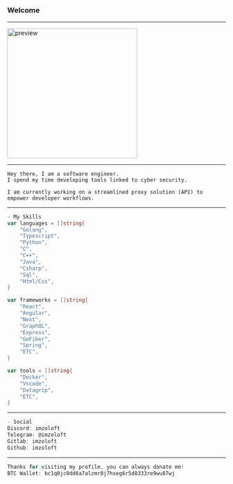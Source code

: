 ## <h3>Welcome</h3>

---

<p>
    <img src="https://media.tenor.com/z-R8JawBpvMAAAAd/lucy-cyberpunk-edge-runner.gif" alt="preview" width="300px"/><br/>
</p>

---

```
Hey there, I am a software engineer.
I spend my time developing tools linked to cyber security.

I am currently working on a streamlined proxy solution (API) to empower developer workflows.
```

---

```go
- My Skills
var languages = []string{
    "Golang",
    "Typescript",
    "Python",
    "C",
    "C++",
    "Java",
    "Csharp",
    "Sql",
    "Html/Css",
}

var frameworks = []string{
    "React",
    "Angular",
    "Next",
    "GraphQL",
    "Express",
    "GoFiber",
    "Spring",
    "ETC",
}

var tools = []string{
    "Docker",
    "Vscode",
    "Datagrip",
    "ETC",
}
```

---

```go
- Social
Discord: imzoloft
Telegram: @imzoloft
Gitlab: imzoloft
Github: imzoloft
```

---

```go
Thanks for visiting my profile, you can always donate me!
BTC Wallet: bc1q0jc0dd6a7alzmr8j7hseg6r5d8333re9wu87wj
```
